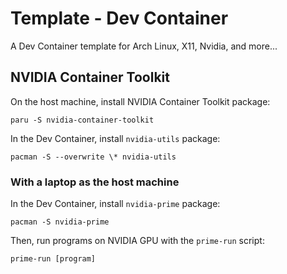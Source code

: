 # Template - Dev Container

A Dev Container template for Arch Linux, X11, Nvidia, and more...

## NVIDIA Container Toolkit

On the host machine, install NVIDIA Container Toolkit package:

```console
paru -S nvidia-container-toolkit
```

In the Dev Container, install `nvidia-utils` package:

```console
pacman -S --overwrite \* nvidia-utils
```

### With a laptop as the host machine

In the Dev Container, install `nvidia-prime` package:

```console
pacman -S nvidia-prime
```

Then, run programs on NVIDIA GPU with the `prime-run` script:
```console
prime-run [program]
```
